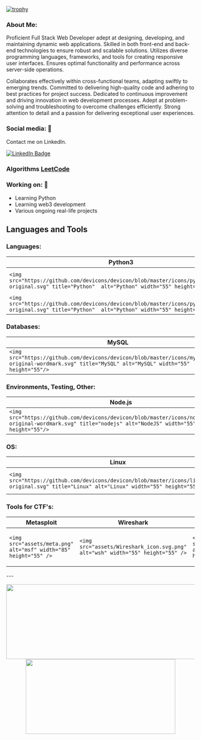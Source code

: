 [![trophy](https://github-profile-trophy.vercel.app/?username=akalofas&title=Commits,Repositories,MultipleLang,PullRequest&theme=onedark)](https://github.com/ryo-ma/github-profile-trophy)

### About Me:

Proficient Full Stack Web Developer adept at designing, developing, and maintaining dynamic web applications. Skilled in both front-end and back-end technologies to ensure robust and scalable solutions. Utilizes diverse programming languages, frameworks, and tools for creating responsive user interfaces. Ensures optimal functionality and performance across server-side operations.

Collaborates effectively within cross-functional teams, adapting swiftly to emerging trends. Committed to delivering high-quality code and adhering to best practices for project success. Dedicated to continuous improvement and driving innovation in web development processes. Adept at problem-solving and troubleshooting to overcome challenges efficiently. Strong attention to detail and a passion for delivering exceptional user experiences.

### Social media: 📡

Contact me on LinkedIn.

[![LinkedIn Badge](https://img.shields.io/badge/LinkedIn-blue?style=for-the-badge&logo=linkedin&logoColor=white)](https://www.linkedin.com/in/angelos-kalofas)

### Algorithms [LeetCode](https://leetcode.com/kaloeake/)

### Working on: 🚀

-   Learning Python
-   Learning web3 development
-   Various ongoing real-life projects

## Languages and Tools

<div>

### Languages:

| Python3                                                                                                                                             | JavaScript                                                                                                                                                         | HTML5                                                                                                                                          | CSS3                                                                                                                                       | TailwindCSS                                                                                                                                                                     | Bootstrap                                                                                                                                                      | React                                                                                                                                          | Vite                                                                                                                                       | Next.js                                                                                                                                              |
| --------------------------------------------------------------------------------------------------------------------------------------------------- | ------------------------------------------------------------------------------------------------------------------------------------------------------------------ | ---------------------------------------------------------------------------------------------------------------------------------------------- | ------------------------------------------------------------------------------------------------------------------------------------------ | ------------------------------------------------------------------------------------------------------------------------------------------------------------------------------- | -------------------------------------------------------------------------------------------------------------------------------------------------------------- | ---------------------------------------------------------------------------------------------------------------------------------------------- | ------------------------------------------------------------------------------------------------------------------------------------------ | ---------------------------------------------------------------------------------------------------------------------------------------------------- |
| `<img src="https://github.com/devicons/devicon/blob/master/icons/python/python-original.svg" title="Python"  alt="Python" width="55" height="55"/>` | `<img src="https://github.com/devicons/devicon/blob/master/icons/javascript/javascript-original.svg" title="JavaScript" alt="JavaScript" width="55" height="55"/>` | `<img src="https://github.com/devicons/devicon/blob/master/icons/html5/html5-original.svg" title="HTML5" alt="HTML5" width="55" height="55"/>` | `<img src="https://github.com/devicons/devicon/blob/master/icons/css3/css3-original.svg" title="CSS3" alt="CSS3" width="55" height="55"/>` | `<img src="https://github.com/devicons/devicon/blob/master/icons/tailwindcss/tailwindcss-original-wordmark.svg" title="TailwindCSS" alt="TailwindCSS" width="55" height="55"/>` | `<img src="https://github.com/devicons/devicon/blob/master/icons/bootstrap/bootstrap-original.svg" title="Bootstrap" alt="Bootstrap" width="55" height="55"/>` | `<img src="https://github.com/devicons/devicon/blob/master/icons/react/react-original.svg" title="React" alt="React" width="55" height="55"/>` | `<img src="https://github.com/devicons/devicon/blob/master/icons/vite/vite-original.svg" title="Vite" alt="Vite" width="55" height="55"/>` | `<img src="https://github.com/devicons/devicon/blob/master/icons/nextjs/nextjs-original.svg" title="Next.js" alt="Next.js" width="55" height="55"/>` |
| `<img src="https://github.com/devicons/devicon/blob/master/icons/python/python-original.svg" title="Python"  alt="Python" width="55" height="55"/>` | `<img src="https://github.com/devicons/devicon/blob/master/icons/c/c-original.svg" title="C"  alt="C" width="55" height="55"/>` | `<img src="https://github.com/devicons/devicon/blob/master/icons/javascript/javascript-original.svg" title="JavaScript" alt="JavaScript" width="55" height="55"/>` | `<img src="https://github.com/devicons/devicon/blob/master/icons/solidity/solidity-original.svg" title="Solidity" alt="Solidity" width="55" height="55"/>` | `<img src="https://github.com/devicons/devicon/blob/master/icons/go/go-original-wordmark.svg" title="Solidity" alt="Solidity" width="55" height="55"/>` |
### Databases:

| MySQL                                                                                                                                                   | PostgreSQL                                                                                                                                                         | SQLite                                                                                                                                                      | MongoDB                                                                                                                                                | Microsoft SQL Server                                                                                                                                                                                | Oracle Database                                                                                                                                                      |
| ------------------------------------------------------------------------------------------------------------------------------------------------------- | ------------------------------------------------------------------------------------------------------------------------------------------------------------------ | ----------------------------------------------------------------------------------------------------------------------------------------------------------- | ------------------------------------------------------------------------------------------------------------------------------------------------------ | --------------------------------------------------------------------------------------------------------------------------------------------------------------------------------------------------- | -------------------------------------------------------------------------------------------------------------------------------------------------------------------- |
| `<img src="https://github.com/devicons/devicon/blob/master/icons/mysql/mysql-original-wordmark.svg" title="MySQL" alt="MySQL" width="55" height="55"/>` | `<img src="https://github.com/devicons/devicon/blob/master/icons/postgresql/postgresql-original.svg" title="PostgreSQL" alt="PostgreSQL" width="55" height="55"/>` | `<img src="https://github.com/devicons/devicon/blob/master/icons/sqlite/sqlite-original-wordmark.svg" title="SQLite" alt="SQLite" width="55" height="55"/>` | `<img src="https://github.com/devicons/devicon/blob/master/icons/mongodb/mongodb-original.svg" title="MongoDB" alt="MongoDB" width="55" height="55"/>` | `<img src="https://github.com/devicons/devicon/blob/master/icons/microsoftsqlserver/microsoftsqlserver-plain.svg" title="Microsoft SQL Server" alt="Microsoft SQL Server" width="55" height="55"/>` | `<img src="https://github.com/devicons/devicon/blob/master/icons/oracle/oracle-original.svg" title="Oracle Database" alt="Oracle Database" width="55" height="55"/>` |

### Environments, Testing, Other:

| Node.js                                                                                                                                                     | Git                                                                                                                                             | Docker                                                                                                                                                      | Pytest                                                                                                                                                      | Postman                                                                                                                                                         | Jest                                                                                                                                    | React Testing Library                                                                                                                                                          | Node Testing Library                                                                                                                                                                    |
| ----------------------------------------------------------------------------------------------------------------------------------------------------------- | ----------------------------------------------------------------------------------------------------------------------------------------------- | ----------------------------------------------------------------------------------------------------------------------------------------------------------- | ----------------------------------------------------------------------------------------------------------------------------------------------------------- | --------------------------------------------------------------------------------------------------------------------------------------------------------------- | --------------------------------------------------------------------------------------------------------------------------------------- | ------------------------------------------------------------------------------------------------------------------------------------------------------------------------------ | --------------------------------------------------------------------------------------------------------------------------------------------------------------------------------------- |
| `<img src="https://github.com/devicons/devicon/blob/master/icons/nodejs/nodejs-original-wordmark.svg" title="nodejs" alt="NodeJS" width="55" height="55"/>` | `<img src="https://github.com/devicons/devicon/blob/master/icons/git/git-original-wordmark.svg" title="Git" alt="Git" width="55" height="55"/>` | `<img src="https://github.com/devicons/devicon/blob/master/icons/docker/docker-original-wordmark.svg" title="Docker" alt="Docker" width="55" height="55"/>` | `<img src="https://github.com/devicons/devicon/blob/master/icons/pytest/pytest-original-wordmark.svg" title="pytest" alt="pytest" width="55" height="55"/>` | `<img src="https://github.com/devicons/devicon/blob/master/icons/postman/postman-original-wordmark.svg" title="Postman" alt="Postman" width="55" height="55"/>` | `<img src="https://github.com/devicons/devicon/blob/master/icons/jest/jest-plain.svg" title="Jest" alt="Jest" width="55" height="55"/>` | `<img src="https://github.com/devicons/devicon/blob/master/icons/react/react-original.svg" title="React Testing Library" alt="React Testing Library" width="55" height="55"/>` | `<img src="https://github.com/devicons/devicon/blob/master/icons/nodejs/nodejs-original-wordmark.svg" title="Node Testing Library" alt="Node Testing Library" width="55" height="55"/>` |

### OS:

| Linux                                                                                                                                          | Ubuntu                                                                                                                                             | macOS                                                                                                                                          | macOS Server                                                                                                                                                 | Windows                                                                                                                                                  | Windows Server                                                                                                                                                         |
| ---------------------------------------------------------------------------------------------------------------------------------------------- | -------------------------------------------------------------------------------------------------------------------------------------------------- | ---------------------------------------------------------------------------------------------------------------------------------------------- | ------------------------------------------------------------------------------------------------------------------------------------------------------------ | -------------------------------------------------------------------------------------------------------------------------------------------------------- | ---------------------------------------------------------------------------------------------------------------------------------------------------------------------- |
| `<img src="https://github.com/devicons/devicon/blob/master/icons/linux/linux-original.svg" title="Linux" alt="Linux" width="55" height="55"/>` | `<img src="https://github.com/devicons/devicon/blob/master/icons/ubuntu/ubuntu-original.svg" title="Ubuntu" alt="Ubuntu" width="55" height="55"/>` | `<img src="https://github.com/devicons/devicon/blob/master/icons/apple/apple-original.svg" title="macOS" alt="macOS" width="55" height="55"/>` | `<img src="https://github.com/devicons/devicon/blob/master/icons/apple/apple-original.svg" title="macOS Server" alt="macOS Server" width="55" height="55"/>` | `<img src="https://github.com/devicons/devicon/blob/master/icons/windows8/windows8-original.svg" title="Windows" alt="Windows" width="55" height="55"/>` | `<img src="https://github.com/devicons/devicon/blob/master/icons/windows8/windows8-original.svg" title="Windows Server" alt="Windows Server" width="55" height="55"/>` |

### Tools for CTF's:

| Metasploit                                                       | Wireshark                                                                      | Burpsuite                                                         | Netcat                                                                            | Nmap                                                                   |
| ---------------------------------------------------------------- | ------------------------------------------------------------------------------ | ----------------------------------------------------------------- | --------------------------------------------------------------------------------- | ---------------------------------------------------------------------- |
| `<img src="assets/meta.png" alt="msf" width="85" height="55" />` | `<img src="assets/Wireshark_icon.svg.png" alt="wsh" width="55" height="55" />` | `<img src="assets/burp.svg" alt="burp" width="85" height="55" />` | `<img src="assets/netcat_logo_shadow.svg" alt="netcat" width="55" height="55" />` | `<img src="assets/nmap-logo.svg" alt="nmap" width="55" height="55" />` |
</div>
---

<p align="center">
  <img width="600" height="200" src="https://github-readme-stats.vercel.app/api?username=akalofas&show_icons=true&theme=vision-friendly-dark">
  <img width="400" height="200" src="https://github-readme-stats.vercel.app/api/top-langs/?username=akalofas&size_weight=0.0005&count_weight=0.3&layout=compact&theme=vision-friendly-dark">
</p>
